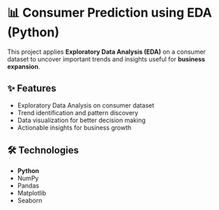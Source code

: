 <!DOCTYPE html>
<html lang="en">
<head>
  <meta charset="UTF-8">
  
</head>
<body>

  <h1>📊 Consumer Prediction using EDA (Python)</h1>

  <p>
    This project applies <strong>Exploratory Data Analysis (EDA)</strong> on a consumer dataset  
    to uncover important trends and insights useful for <strong>business expansion</strong>.  
  </p>

  <h2>✨ Features</h2>
  <ul>
    <li>Exploratory Data Analysis on consumer dataset</li>
    <li>Trend identification and pattern discovery</li>
    <li>Data visualization for better decision making</li>
    <li>Actionable insights for business growth</li>
  </ul>

  <h2>🛠️ Technologies</h2>
  <ul>
    <li><strong>Python</strong></li>
    <li>NumPy</li>
    <li>Pandas</li>
    <li>Matplotlib</li>
    <li>Seaborn</li>
  </ul>

</body>
</html>
